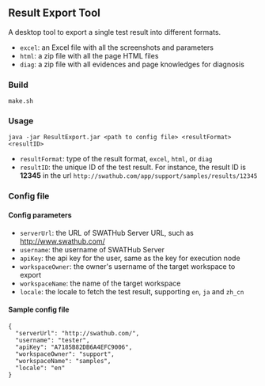 ##  Result Export Tool

A desktop tool to export a single test result into different formats.
* `excel`: an Excel file with all the screenshots and parameters
* `html`: a zip file with all the page HTML files
* `diag`: a zip file with all evidences and page knowledges for diagnosis

### Build

`make.sh`

### Usage

`java -jar ResultExport.jar <path to config file> <resultFormat> <resultID>`

* `resultFormat`: type of the result format, `excel`, `html`, or `diag`
* `resultID`: the unique ID of the test result. For instance, the result ID is **12345** in the url `http://swathub.com/app/support/samples/results/12345`

### Config file

#### Config parameters

* `serverUrl`: the URL of SWATHub Server URL, such as http://www.swathub.com/
* `username`: the username of SWATHub Server
* `apiKey`: the api key for the user, same as the key for execution node
* `workspaceOwner`: the owner's username of the target workspace to export
* `workspaceName`: the name of the target workspace
* `locale`: the locale to fetch the test result, supporting `en`, `ja` and `zh_cn`

#### Sample config file

```
{
  "serverUrl": "http://swathub.com/",
  "username": "tester",
  "apiKey": "A7185B82DB6A4EFC9006",
  "workspaceOwner": "support",
  "workspaceName": "samples",
  "locale": "en"
}
```
